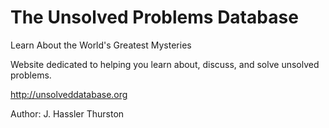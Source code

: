The Unsolved Problems Database
==============
Learn About the World's Greatest Mysteries

Website dedicated to helping you learn about, discuss, and solve unsolved problems.

http://unsolveddatabase.org

Author: J. Hassler Thurston

